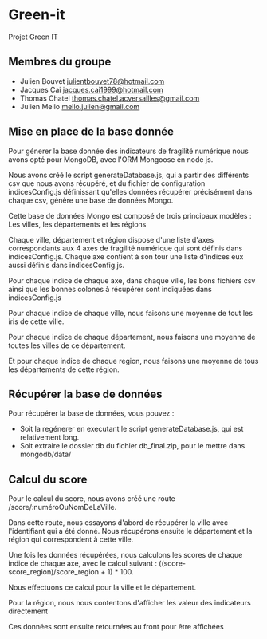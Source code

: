 # Green-it
Projet Green IT

## Membres du groupe
- Julien Bouvet julientbouvet78@hotmail.com
- Jacques Cai jacques.cai1999@hotmail.com
- Thomas Chatel thomas.chatel.acversailles@gmail.com
- Julien Mello mello.julien@gmail.com


## Mise en place de la base donnée

Pour génerer la base donnée des indicateurs de fragilité numérique nous avons opté pour MongoDB, avec l'ORM Mongoose en node js.

Nous avons créé le script generateDatabase.js, qui a partir des différents csv que nous avons récupéré,
et du fichier de configuration indicesConfig.js définissant qu'elles données récupérer précisément dans chaque csv,
génère une base de données Mongo.

Cette base de données Mongo est composé de trois principaux modèles : Les villes, les départements et les régions

Chaque ville, département et région dispose d'une liste d'axes correspondants aux 4 axes de fragilité numérique qui sont définis dans indicesConfig.js.
Chaque axe contient à son tour une liste d'indices eux aussi définis dans indicesConfig.js.

Pour chaque indice de chaque axe, dans chaque ville, les bons fichiers csv ainsi que les bonnes colones à récupérer sont indiquées dans indicesConfig.js

Pour chaque indice de chaque ville, nous faisons une moyenne de tout les iris de cette ville.

Pour chaque indice de chaque département, nous faisons une moyenne de toutes les villes de ce département.

Et pour chaque indice de chaque region, nous faisons une moyenne de tous les départements de cette région.

## Récupérer la base de données

Pour récupérer la base de données, vous pouvez :
 - Soit la regénerer en executant le script generateDatabase.js, qui est relativement long.
 - Soit extraire le dossier db du fichier db_final.zip, pour le mettre dans mongodb/data/
 
## Calcul du score

Pour le calcul du score, nous avons créé une route /score/:numéroOuNomDeLaVille.

Dans cette route, nous essayons d'abord de récupérer la ville avec l'identifiant qui a été donné.
Nous récupérons ensuite le département et la région qui correspondent à cette ville.

Une fois les données récupérées, nous calculons les scores de chaque indice de chaque axe, avec le calcul suivant : ((score-score_region)/score_region + 1) * 100.

Nous effectuons ce calcul pour la ville et le département.

Pour la région, nous nous contentons d'afficher les valeur des indicateurs directement

Ces données sont ensuite retournées au front pour être affichées